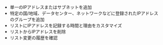 * 単一のIPアドレスまたはサブネットを追加
* 特定の国/地域、データセンター、ネットワークなどに登録されたIPアドレスのグループを追加
* リストにIPアドレスを記録する時間と理由をカスタマイズ
* リストからIPアドレスを削除
* リスト変更の履歴を確認